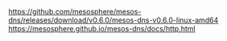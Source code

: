https://github.com/mesosphere/mesos-dns/releases/download/v0.6.0/mesos-dns-v0.6.0-linux-amd64
https://mesosphere.github.io/mesos-dns/docs/http.html
